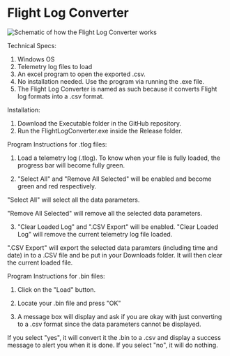 # Flight Log Converter

![Schematic of how the Flight Log Converter works](https://i.imgur.com/t2fOLKN.png)

Technical Specs:

1. Windows OS
2. Telemetry log files to load
3. An excel program to open the exported .csv.
4. No installation needed. Use the program via running the .exe
file.
5. The Flight Log Converter is named as such because it converts
Flight log formats into a .csv format.

Installation:
1. Download the Executable folder in the GitHub repository.
2. Run the FlightLogConverter.exe inside the Release folder.

Program Instructions for .tlog files:

1. Load a telemetry log (.tlog). To know when your file is fully
loaded, the progress bar will become fully green.

2. "Select All" and "Remove All Selected" will be enabled
and become green and red respectively.

"Select All" will select all the data parameters.

"Remove All Selected" will remove all the selected data
parameters.

3. "Clear Loaded Log" and ".CSV Export" will be enabled.
"Clear Loaded Log" will remove the current telemetry log file
loaded.

".CSV Export" will export the selected data paramters
(including time and date) in to a .CSV file and be put in your
Downloads folder. It will then clear the current loaded file.

Program Instructions for .bin files:

1. Click on the "Load" button.

2. Locate your .bin file and press "OK"

3. A message box will display and ask if you are okay with just converting
to a .csv format since the data parameters cannot be displayed.

If you select "yes", it will convert it the .bin to a .csv and display
a success message to alert you when it is done. If you select "no", 
it will do nothing.
